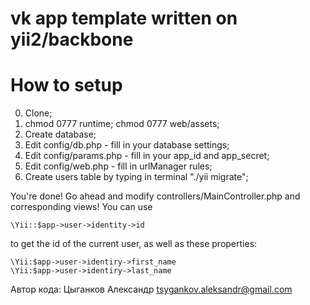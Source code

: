 vk app template written on yii2/backbone
========================================

How to setup
============
0. Clone;
1. chmod 0777 runtime; chmod 0777 web/assets;
2. Create database;
3. Edit config/db.php - fill in your database settings;
4. Edit config/params.php - fill in your app_id and app_secret;
5. Edit config/web.php - fill in urlManager rules;
6. Create users table by typing in terminal "./yii migrate";

You're done! Go ahead and modify controllers/MainController.php and corresponding views! You can use

	\Yii::$app->user->identity->id

to get the id of the current user, as well as these properties:

	\Yii:$app->user->identiry->first_name
	\Yii:$app->user->identiry->last_name

Автор кода: Цыганков Александр <tsygankov.aleksandr@gmail.com>